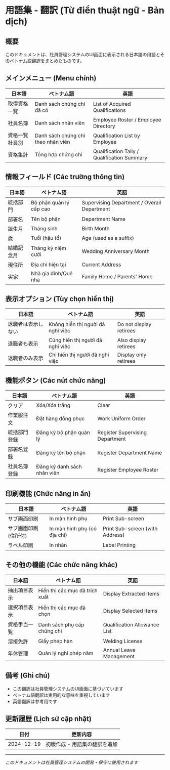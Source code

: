 # 用語集 - 翻訳 (Từ điển thuật ngữ - Bản dịch)

## 概要
このドキュメントは、社員管理システムのUI画面に表示される日本語の用語とそのベトナム語翻訳をまとめたものです。

## メインメニュー (Menu chính)

| 日本語 | ベトナム語 | 英語 |
|--------|------------|------|
| 取得資格一覧 | Danh sách chứng chỉ đã có | List of Acquired Qualifications |
| 社員名簿 | Danh sách nhân viên | Employee Roster / Employee Directory |
| 資格一覧 社員別 | Danh sách chứng chỉ theo nhân viên | Qualification List by Employee |
| 資格集計 | Tổng hợp chứng chỉ | Qualification Tally / Qualification Summary |

## 情報フィールド (Các trường thông tin)

| 日本語 | ベトナム語 | 英語 |
|--------|------------|------|
| 統括部門 | Bộ phận quản lý cấp cao | Supervising Department / Overall Department |
| 部署名 | Tên bộ phận | Department Name |
| 誕生月 | Tháng sinh | Birth Month |
| 歳 | Tuổi (hậu tố) | Age (used as a suffix) |
| 結婚記念月 | Tháng kỷ niệm cưới | Wedding Anniversary Month |
| 現住所 | Địa chỉ hiện tại | Current Address |
| 実家 | Nhà gia đình/Quê nhà | Family Home / Parents' Home |

## 表示オプション (Tùy chọn hiển thị)

| 日本語 | ベトナム語 | 英語 |
|--------|------------|------|
| 退職者は表示しない | Không hiển thị người đã nghỉ việc | Do not display retirees |
| 退職者も表示 | Cũng hiển thị người đã nghỉ việc | Also display retirees |
| 退職者のみ表示 | Chỉ hiển thị người đã nghỉ việc | Display only retirees |

## 機能ボタン (Các nút chức năng)

| 日本語 | ベトナム語 | 英語 |
|--------|------------|------|
| クリア | Xóa/Xóa trắng | Clear |
| 作業服注文 | Đặt hàng đồng phục | Work Uniform Order |
| 統括部門登録 | Đăng ký bộ phận quản lý | Register Supervising Department |
| 部署名登録 | Đăng ký tên bộ phận | Register Department Name |
| 社員名簿登録 | Đăng ký danh sách nhân viên | Register Employee Roster |

## 印刷機能 (Chức năng in ấn)

| 日本語 | ベトナム語 | 英語 |
|--------|------------|------|
| サブ画面印刷 | In màn hình phụ | Print Sub-screen |
| サブ画面印刷 (住所付) | In màn hình phụ (có địa chỉ) | Print Sub-screen (with Address) |
| ラベル印刷 | In nhãn | Label Printing |

## その他の機能 (Các chức năng khác)

| 日本語 | ベトナム語 | 英語 |
|--------|------------|------|
| 抽出項目表示 | Hiển thị các mục đã trích xuất | Display Extracted Items |
| 選択項目表示 | Hiển thị các mục đã chọn | Display Selected Items |
| 資格手当一覧 | Danh sách phụ cấp chứng chỉ | Qualification Allowance List |
| 溶接免許 | Giấy phép hàn | Welding License |
| 年休管理 | Quản lý nghỉ phép năm | Annual Leave Management |

## 備考 (Ghi chú)

- この翻訳は社員管理システムのUI画面に基づいています
- ベトナム語翻訳は実用的な意味を重視しています
- 英語翻訳は参考用です

## 更新履歴 (Lịch sử cập nhật)

| 日付 | 更新内容 |
|------|----------|
| 2024-12-19 | 初版作成 - 用語集の翻訳を追加 |

---
*このドキュメントは社員管理システムの開発・保守に使用されます*
